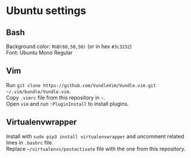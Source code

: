 # Ubuntu settings

## Bash
Background color: `RGB(60,50,50)` (or in hex `#3c3232`)  
Font: Ubuntu Mono Regular

## Vim
Run `git clone https://github.com/VundleVim/Vundle.vim.git ~/.vim/bundle/Vundle.vim`.  
Copy `.vimrc` file from this repository in `~`.  
Open `vim` and run `:PluginInstall` to install plugins.

## Virtualenvwrapper
Install with `sudo pip3 install virtualenvwrapper` and uncomment related lines in `.bashrc` file.  
Replace `~/virtualenvs/postactivate` file with the one from this repository.
